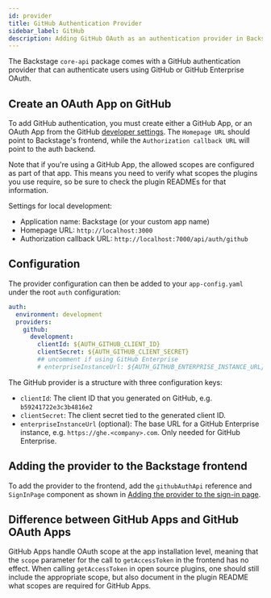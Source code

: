 ```yaml
---
id: provider
title: GitHub Authentication Provider
sidebar_label: GitHub
description: Adding GitHub OAuth as an authentication provider in Backstage
---
```


The Backstage `core-api` package comes with a GitHub authentication provider
that can authenticate users using GitHub or GitHub Enterprise OAuth.

## Create an OAuth App on GitHub

To add GitHub authentication, you must create either a GitHub App, or an OAuth
App from the GitHub
[developer settings](https://github.com/settings/developers). The `Homepage URL`
should point to Backstage's frontend, while the `Authorization callback URL`
will point to the auth backend.

Note that if you're using a GitHub App, the allowed scopes are configured as
part of that app. This means you need to verify what scopes the plugins you use
require, so be sure to check the plugin READMEs for that information.

Settings for local development:

- Application name: Backstage (or your custom app name)
- Homepage URL: `http://localhost:3000`
- Authorization callback URL: `http://localhost:7000/api/auth/github`

## Configuration

The provider configuration can then be added to your `app-config.yaml` under the
root `auth` configuration:

```yaml
auth:
  environment: development
  providers:
    github:
      development:
        clientId: ${AUTH_GITHUB_CLIENT_ID}
        clientSecret: ${AUTH_GITHUB_CLIENT_SECRET}
        ## uncomment if using GitHub Enterprise
        # enterpriseInstanceUrl: ${AUTH_GITHUB_ENTERPRISE_INSTANCE_URL}
```

The GitHub provider is a structure with three configuration keys:

- `clientId`: The client ID that you generated on GitHub, e.g.
  `b59241722e3c3b4816e2`
- `clientSecret`: The client secret tied to the generated client ID.
- `enterpriseInstanceUrl` (optional): The base URL for a GitHub Enterprise
  instance, e.g. `https://ghe.<company>.com`. Only needed for GitHub Enterprise.

## Adding the provider to the Backstage frontend

To add the provider to the frontend, add the `githubAuthApi` reference and
`SignInPage` component as shown in
[Adding the provider to the sign-in page](../index.md#adding-the-provider-to-the-sign-in-page).

## Difference between GitHub Apps and GitHub OAuth Apps

GitHub Apps handle OAuth scope at the app installation level, meaning that the
`scope` parameter for the call to `getAccessToken` in the frontend has no
effect. When calling `getAccessToken` in open source plugins, one should still
include the appropriate scope, but also document in the plugin README what
scopes are required for GitHub Apps.
